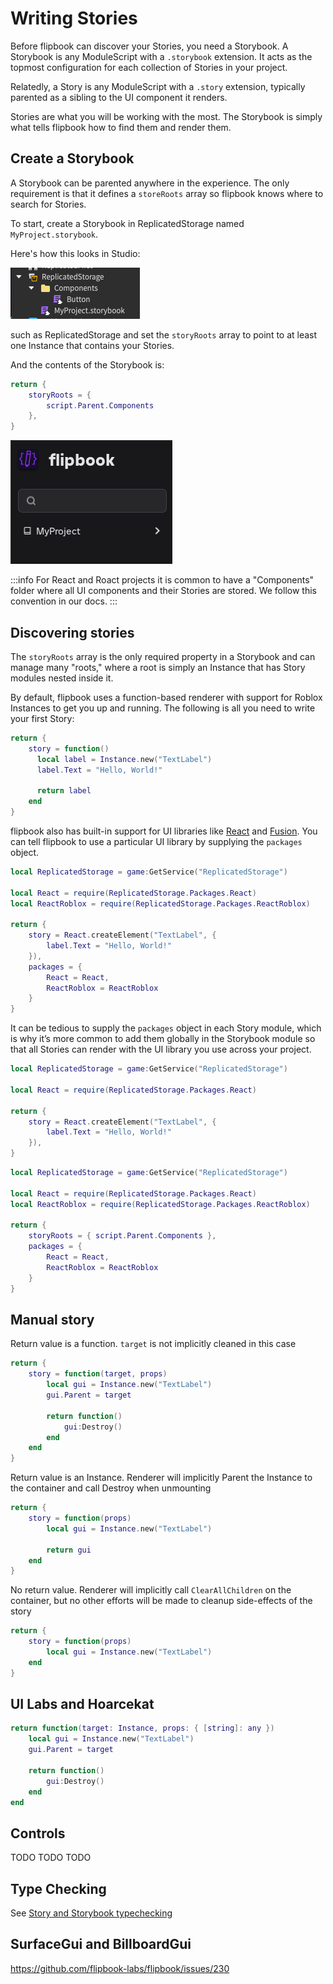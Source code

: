 # Writing Stories

Before flipbook can discover your Stories, you need a Storybook. A Storybook is any ModuleScript with a `.storybook` extension. It acts as the topmost configuration for each collection of Stories in your project.

Relatedly, a Story is any ModuleScript with a `.story` extension, typically parented as a sibling to the UI component it renders.

Stories are what you will be working with the most. The Storybook is simply what tells flipbook how to find them and render them.

## Create a Storybook

A Storybook can be parented anywhere in the experience. The only requirement is that it defines a `storeRoots` array so flipbook knows where to search for Stories.

To start, create a Storybook in ReplicatedStorage named `MyProject.storybook`.

Here's how this looks in Studio:

![Screenshot of Studio showing the hierarchy of ReplicatedStorage](./first-storybook.png)


such as ReplicatedStorage and set the `storyRoots` array to point to at least one Instance that contains your Stories.


And the contents of the Storybook is:

```lua
return {
    storyRoots = {
        script.Parent.Components
    },
}
```

![Screenshot of flipbook with the new Storybook in the sidebar](./first-storybook-in-sidebar.png)


:::info
For React and Roact projects it is common to have a "Components" folder where all UI components and their Stories are stored. We follow this convention in our docs.
:::


## Discovering stories

The `storyRoots` array is the only required property in a Storybook and can manage many "roots," where a root is simply an Instance that has Story modules nested inside it.

By default, flipbook uses a function-based renderer with support for Roblox Instances to get you up and running. The following is all you need to write your first Story:

```lua
return {
    story = function()
      local label = Instance.new("TextLabel")
      label.Text = "Hello, World!"

      return label
    end
}
```

flipbook also has built-in support for UI libraries like [React](/frameworks/react) and [Fusion](/frameworks/fusion). You can tell flipbook to use a particular UI library by supplying the `packages` object.

```lua
local ReplicatedStorage = game:GetService("ReplicatedStorage")

local React = require(ReplicatedStorage.Packages.React)
local ReactRoblox = require(ReplicatedStorage.Packages.ReactRoblox)

return {
    story = React.createElement("TextLabel", {
        label.Text = "Hello, World!"
    }),
    packages = {
        React = React,
        ReactRoblox = ReactRoblox
    }
}
```

It can be tedious to supply the `packages` object in each Story module, which is why it’s more common to add them globally in the Storybook module so that all Stories can render with the UI library you use across your project.

```lua
local ReplicatedStorage = game:GetService("ReplicatedStorage")

local React = require(ReplicatedStorage.Packages.React)

return {
    story = React.createElement("TextLabel", {
        label.Text = "Hello, World!"
    }),
}
```

```lua
local ReplicatedStorage = game:GetService("ReplicatedStorage")

local React = require(ReplicatedStorage.Packages.React)
local ReactRoblox = require(ReplicatedStorage.Packages.ReactRoblox)

return {
    storyRoots = { script.Parent.Components },
    packages = {
        React = React,
        ReactRoblox = ReactRoblox
    }
}
```

## Manual story

Return value is a function. `target` is not implicitly cleaned in this case
```lua
return {
    story = function(target, props)
        local gui = Instance.new("TextLabel")
        gui.Parent = target

        return function()
            gui:Destroy()
        end
    end
}
```

Return value is an Instance. Renderer will implicitly Parent the Instance to the container and call Destroy when unmounting

```lua
return {
    story = function(props)
        local gui = Instance.new("TextLabel")

        return gui
    end
}
```

No return value. Renderer will implicitly call `ClearAllChildren` on the container, but no other efforts will be made to cleanup side-effects of the story

```lua
return {
    story = function(props)
        local gui = Instance.new("TextLabel")
    end
}
```

## UI Labs and Hoarcekat

```lua
return function(target: Instance, props: { [string]: any })
    local gui = Instance.new("TextLabel")
    gui.Parent = target

    return function()
        gui:Destroy()
    end
end
```

## Controls

TODO TODO TODO

## Type Checking

See [Story and Storybook typechecking](https://www.notion.so/Story-and-Storybook-typechecking-12f95b7912f8809b9842f96897b55438?pvs=21)

## SurfaceGui and BillboardGui

https://github.com/flipbook-labs/flipbook/issues/230
